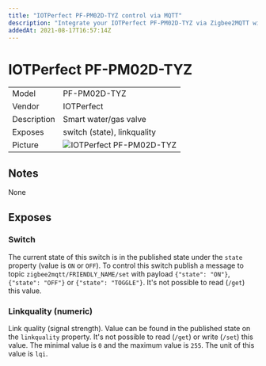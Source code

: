 ```yaml
---
title: "IOTPerfect PF-PM02D-TYZ control via MQTT"
description: "Integrate your IOTPerfect PF-PM02D-TYZ via Zigbee2MQTT with whatever smart home infrastructure you are using without the vendors bridge or gateway."
addedAt: 2021-08-17T16:57:14Z
---
```


<!-- !!!! -->
<!-- ATTENTION: This file is auto-generated through docgen! -->
<!-- You can only edit the "## Notes"-Section. -->
<!-- !!!! -->

# IOTPerfect PF-PM02D-TYZ

|     |     |
|-----|-----|
| Model | PF-PM02D-TYZ  |
| Vendor  | IOTPerfect  |
| Description | Smart water/gas valve |
| Exposes | switch (state), linkquality |
| Picture | ![IOTPerfect PF-PM02D-TYZ](https://psi-4ward.github.io/zigbee2mqtt.io/images/devices/PF-PM02D-TYZ.jpg) |


## Notes

None



## Exposes

### Switch 
The current state of this switch is in the published state under the `state` property (value is `ON` or `OFF`).
To control this switch publish a message to topic `zigbee2mqtt/FRIENDLY_NAME/set` with payload `{"state": "ON"}`, `{"state": "OFF"}` or `{"state": "TOGGLE"}`.
It's not possible to read (`/get`) this value.

### Linkquality (numeric)
Link quality (signal strength).
Value can be found in the published state on the `linkquality` property.
It's not possible to read (`/get`) or write (`/set`) this value.
The minimal value is `0` and the maximum value is `255`.
The unit of this value is `lqi`.

